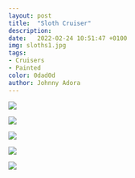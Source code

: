 ```yaml
---
layout: post
title:  "Sloth Cruiser"
description: 
date:   2022-02-24 10:51:47 +0100
img: sloths1.jpg
tags: 
- Cruisers
- Painted
color: 0dad0d
author: Johnny Adora
---
```


![]({{site.baseurl}}/images/sloths1.jpg)

![]({{site.baseurl}}/images/sloths2.jpg)

![]({{site.baseurl}}/images/sloths3.jpg)

![]({{site.baseurl}}/images/sloths4.jpg)

![]({{site.baseurl}}/images/sloths5.jpg)